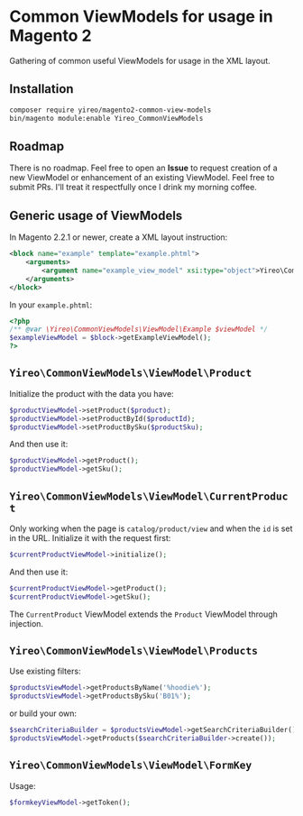 # Common ViewModels for usage in Magento 2
Gathering of common useful ViewModels for usage in the XML layout.

## Installation
```bash
composer require yireo/magento2-common-view-models
bin/magento module:enable Yireo_CommonViewModels
```

## Roadmap
There is no roadmap. Feel free to open an **Issue** to request creation of a new ViewModel or enhancement of an existing ViewModel. Feel free to submit PRs. I'll treat it respectfully once I drink my morning coffee.

## Generic usage of ViewModels
In Magento 2.2.1 or newer, create a XML layout instruction:
```xml
<block name="example" template="example.phtml">
    <arguments>
        <argument name="example_view_model" xsi:type="object">Yireo\CommonViewModels\ViewModel\Example</argument>        
    </arguments>
</block>
```

In your `example.phtml`:
```php
<?php
/** @var \Yireo\CommonViewModels\ViewModel\Example $viewModel */
$exampleViewModel = $block->getExampleViewModel();
?>
```

## `Yireo\CommonViewModels\ViewModel\Product`
Initialize the product with the data you have:
```php
$productViewModel->setProduct($product);
$productViewModel->setProductById($productId);
$productViewModel->setProductBySku($productSku);
```
And then use it:
```php
$productViewModel->getProduct();
$productViewModel->getSku();
```

## `Yireo\CommonViewModels\ViewModel\CurrentProduct`
Only working when the page is `catalog/product/view` and when the `id` is set in the URL. Initialize it with the request first:
```php
$currentProductViewModel->initialize();
```

And then use it:
```php
$currentProductViewModel->getProduct();
$currentProductViewModel->getSku();
```

The `CurrentProduct` ViewModel extends the `Product` ViewModel through injection.

## `Yireo\CommonViewModels\ViewModel\Products`
Use existing filters:
```php
$productsViewModel->getProductsByName('%hoodie%');
$productsViewModel->getProductsBySku('B01%');
```
or build your own:
```php
$searchCriteriaBuilder = $productsViewModel->getSearchCriteriaBuilder();
$productsViewModel->getProducts($searchCriteriaBuilder->create());

```

## `Yireo\CommonViewModels\ViewModel\FormKey`
Usage:
```php
$formkeyViewModel->getToken();
```